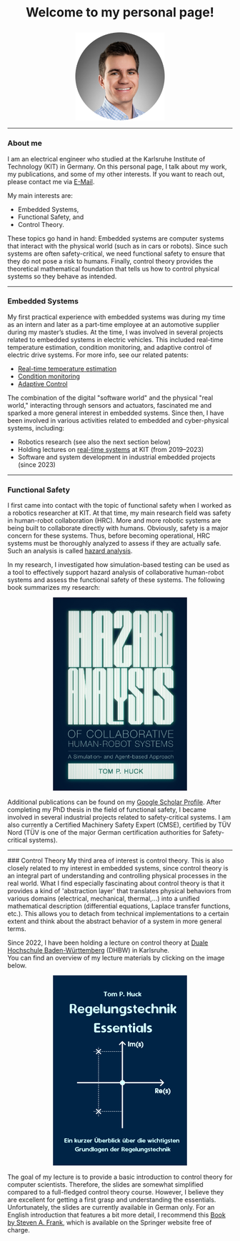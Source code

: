 <h1>
  <p align="center">
    Welcome to my personal page!
  </p>
</h1>

<p align="center">
  <img src="images/resized_image.png" alt="profile" width="200"/>
</p>
<hr/>

### About me  
I am an electrical engineer who studied at the Karlsruhe Institute of Technology (KIT) in Germany. On this personal page, I talk about my work, my publications, and some of my other interests. If you want to reach out, please contact me via [E-Mail](mailto:hucktm@gmail.com).  

My main interests are:  
- Embedded Systems,  
- Functional Safety, and  
- Control Theory.  

These topics go hand in hand: Embedded systems are computer systems that interact with the physical world (such as in cars or robots). Since such systems are often safety-critical, we need functional safety to ensure that they do not pose a risk to humans. Finally, control theory provides the theoretical mathematical foundation that tells us how to control physical systems so they behave as intended.  

<hr/>

### Embedded Systems  
My first practical experience with embedded systems was during my time as an intern and later as a part-time employee at an automotive supplier during my master’s studies. At the time, I was involved in several projects related to embedded systems in electric vehicles. This included real-time temperature estimation, condition monitoring, and adaptive control of electric drive systems. For more info, see our related patents:  
- [Real-time temperature estimation](https://patents.google.com/patent/US11971314B2/enC)  
- [Condition monitoring](https://patents.google.com/patent/US11575340B2/en)  
- [Adaptive Control](https://register.dpma.de/DPMAregister/pat/register?AKZ=1020181038313)  

The combination of the digital "software world" and the physical "real world," interacting through sensors and actuators, fascinated me and sparked a more general interest in embedded systems. Since then, I have been involved in various activities related to embedded and cyber-physical systems, including:  
- Robotics research (see also the next section below)  
- Holding lectures on [real-time systems](https://ipr.iar.kit.edu/lehrangebote_3805.php) at KIT (from 2019–2023)  
- Software and system development in industrial embedded projects (since 2023)  


<hr/>


### Functional Safety  
I first came into contact with the topic of functional safety when I worked as a robotics researcher at KIT. At that time, my main research field was safety in human-robot collaboration (HRC). More and more robotic systems are being built to collaborate directly with humans. Obviously, safety is a major concern for these systems. Thus, before becoming operational, HRC systems must be thoroughly analyzed to assess if they are actually safe. Such an analysis is called [hazard analysis](https://en.wikipedia.org/wiki/Hazard_analysis).  

In my research, I investigated how simulation-based testing can be used as a tool to effectively support hazard analysis of collaborative human-robot systems and assess the functional safety of these systems. The following book summarizes my research:

<p align="center">
  <a href="https://github.com/tom-p-huck/mypage/blob/master/Huck_Ebook_compressed.pdf">
    <img src="images/bookcover.PNG" alt="drawing" width="300"/>
  </a>
</p>

Additional publications can be found on my [Google Scholar Profile](https://scholar.google.com/citations?user=gdPyPDwAAAAJ&hl=en&oi=ao).
After completing my PhD thesis in the field of functional safety, I became involved in several industrial projects related to safety-critical systems. I am also currently a Certified Machinery Safety Expert (CMSE), certified by TÜV Nord (TÜV is one of the major German certification authorities for Safety-critical systems).

<hr/>
### Control Theory  
My third area of interest is control theory. This is also closely related to my interest in embedded systems, since control theory is an integral part of understanding and controlling physical processes in the real world. What I find especially fascinating about control theory is that it provides a kind of 'abstraction layer' that translates physical behaviors from various domains (electrical, mechanical, thermal,...) into a unified mathematical description (differential equations, Laplace transfer functions, etc.). This allows you to detach from technical implementations to a certain extent and think about the abstract behavior of a system in more general terms.  

Since 2022, I have been holding a lecture on control theory at [Duale Hochschule Baden-Württemberg](https://www.karlsruhe.dhbw.de/en/general/about-dhbw-karlsruhe.html) (DHBW) in Karlsruhe.  
You can find an overview of my lecture materials by clicking on the image below.

<p align="center">
  <a href="https://github.com/tom-p-huck/regelungstechnik-dhbw-2024">
    <img src="images/Title.png" alt="coverimage_lectureslides" width="300"/>
  </a>
</p>

The goal of my lecture is to provide a basic introduction to control theory for computer scientists. Therefore, the slides are somewhat simplified compared to a full-fledged control theory course. However, I believe they are excellent for getting a first grasp and understanding the essentials. Unfortunately, the slides are currently available in German only. For an English introduction that features a bit more detail, I recommend this [Book by Steven A. Frank](https://link.springer.com/book/10.1007/978-3-319-91707-8), which is available on the Springer website free of charge.

